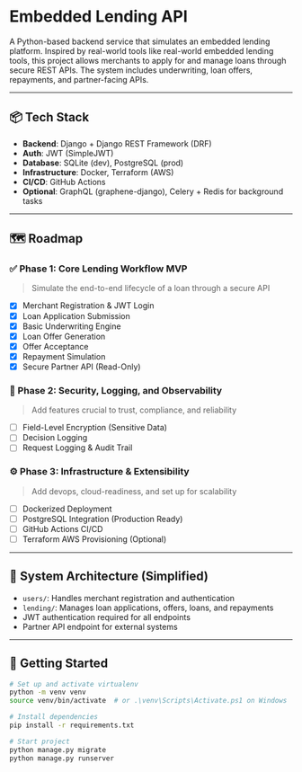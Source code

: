 # Embedded Lending API

A Python-based backend service that simulates an embedded lending platform. Inspired by real-world tools like real-world embedded lending tools, this project allows merchants to apply for and manage loans through secure REST APIs. The system includes underwriting, loan offers, repayments, and partner-facing APIs.

---

## 📦 Tech Stack

- **Backend**: Django + Django REST Framework (DRF)
- **Auth**: JWT (SimpleJWT)
- **Database**: SQLite (dev), PostgreSQL (prod)
- **Infrastructure**: Docker, Terraform (AWS)
- **CI/CD**: GitHub Actions
- **Optional**: GraphQL (graphene-django), Celery + Redis for background tasks

---

## 🗺️ Roadmap

### ✅ Phase 1: Core Lending Workflow MVP
> Simulate the end-to-end lifecycle of a loan through a secure API

- [x] Merchant Registration & JWT Login
- [x] Loan Application Submission
- [x] Basic Underwriting Engine
- [x] Loan Offer Generation
- [x] Offer Acceptance
- [x] Repayment Simulation
- [x] Secure Partner API (Read-Only)

### 🔐 Phase 2: Security, Logging, and Observability
> Add features crucial to trust, compliance, and reliability

- [ ] Field-Level Encryption (Sensitive Data)
- [ ] Decision Logging
- [ ] Request Logging & Audit Trail

### ⚙️ Phase 3: Infrastructure & Extensibility
> Add devops, cloud-readiness, and set up for scalability

- [ ] Dockerized Deployment
- [ ] PostgreSQL Integration (Production Ready)
- [ ] GitHub Actions CI/CD
- [ ] Terraform AWS Provisioning (Optional)

---

## 🧱 System Architecture (Simplified)

- `users/`: Handles merchant registration and authentication
- `lending/`: Manages loan applications, offers, loans, and repayments
- JWT authentication required for all endpoints
- Partner API endpoint for external systems

---

## 🚧 Getting Started

```bash
# Set up and activate virtualenv
python -m venv venv
source venv/bin/activate  # or .\venv\Scripts\Activate.ps1 on Windows

# Install dependencies
pip install -r requirements.txt

# Start project
python manage.py migrate
python manage.py runserver
```
